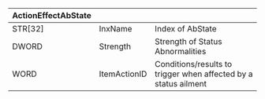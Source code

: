 | ActionEffectAbState |              |                                                                 |
| ------------------- | ------------ | --------------------------------------------------------------- |
| STR[32]             | InxName      | Index of AbState                                                |
| DWORD               | Strength     | Strength of Status Abnormalities                                |
| WORD                | ItemActionID | Conditions/results to trigger when affected by a status ailment |